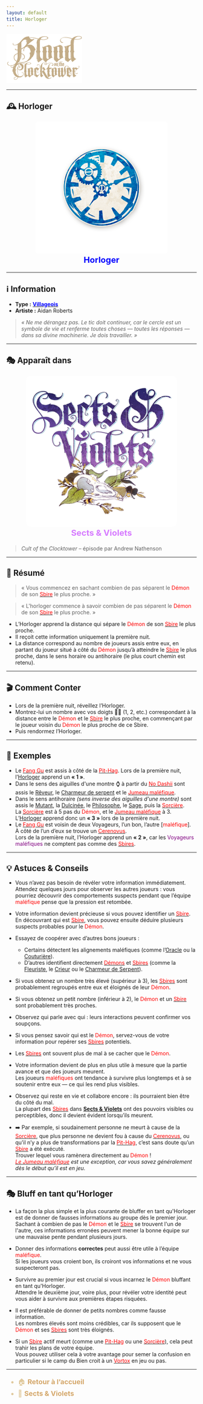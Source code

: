 ```yaml
---
layout: default
title: Horloger
---
```


<!-- 🔷 Logo en haut à gauche -->
<p align="left">
  <a href="/botc-fr-bambi/">
    <img src="../images/logo.png" alt="Accueil BotC FR" width="200">
  </a>
</p>

---

## 🕰️ Horloger

<!-- 🧩 Image centrée cliquable avec nom centré -->
<div style="text-align:center; margin: 20px 0;">
  <a href="./horloger.html" style="text-decoration:none;">
    <img src="../images/Icon_clockmaker.png" alt="Horloger" width="350" style="border-radius:8px;">
    <br>
    <span style="color:blue; font-weight:bold; font-size:22px;">Horloger</span>
  </a>
</div>

---

## ℹ️ Information  

- **Type :** [<span style="color:blue;">**Villageois**</span>](../villageois.md)  
- **Artiste :** Aidan Roberts  
> *« Ne me dérangez pas. Le tic doit continuer, car le cercle est un symbole de vie et renferme toutes choses — toutes les réponses — dans sa divine machinerie. Je dois travailler. »*  

---

## 🎭 Apparaît dans  

<div style="text-align:center; margin: 20px 0;">
  <a href="../sv.html" style="text-decoration:none;">
    <img src="../images/Logo_sects_and_violets.png" alt="Sects & Violets" width="400" style="border-radius:12px;">
    <br>
    <span style="color:#d67bff; font-weight:bold; font-size:22px;">Sects & Violets</span>
  </a>
</div>

> *Cult of the Clocktower* – épisode par Andrew Nathenson  

---

## 📖 Résumé  

> « Vous commencez en sachant combien de pas séparent le <span style="color:red;">Démon</span> de son [<span style="color:red;">Sbire</span>](../sbires.md) le plus proche. »

> « L'horloger commence à savoir combien de pas séparent le <span style="color:red;">Démon</span> de son [<span style="color:red;">Sbire</span>](../sbires.md) le plus proche. »  

- L’Horloger apprend la distance qui sépare le <span style="color:red;">Démon</span> de son [<span style="color:red;">Sbire</span>](../sbires.md) le plus proche.  
- Il reçoit cette information uniquement la première nuit.  
- La distance correspond au nombre de joueurs assis entre eux, en partant du joueur situé à côté du <span style="color:red;">Démon</span> jusqu’à atteindre le [<span style="color:red;">Sbire</span>](../sbires.md) le plus proche, dans le sens horaire ou antihoraire (le plus court chemin est retenu).  

---

## 🎬 Comment Conter  

- Lors de la première nuit, réveillez l’Horloger.  
- Montrez-lui un nombre avec vos doigts ✌🏻 (1, 2, etc.) correspondant à la distance entre le <span style="color:red;">Démon</span> et le [<span style="color:red;">Sbire</span>](../sbires.md) le plus proche, en commençant par le joueur voisin du <span style="color:red;">Démon</span> le plus proche de ce Sbire.  
- Puis rendormez l’Horloger.  

---

## 🧾 Exemples  

- Le [<span style="color:red;">Fang Gu</span>](fanggu.md) est assis à côté de la [<span style="color:red;">Pit-Hag</span>](pithag.md). Lors de la première nuit, l’[Horloger](horloger.md) apprend un **« 1 »**.  
- Dans le sens des aiguilles d'une montre ⌚️ à partir du [<span style="color:red;">No Dashii</span>](nodashii.md) sont assis le [Rêveur](reveur.md), le [Charmeur de serpent](charmeurdeserpent.md) et le [<span style="color:red;">Jumeau maléfique</span>](jumeaumalefique.md).  
- Dans le sens antihoraire *(sens inverse des aiguilles d'une montre)* sont assis le [Mutant](mutant.md), la [Dulcinée](dulcinee.md), le [Philosophe](philosophe.md), le [Sage](sage.md), puis la [<span style="color:red;">Sorcière</span>](sorciere.md).  
  La [<span style="color:red;">Sorcière</span>](sorciere.md) est à 5 pas du <span style="color:red;">Démon</span>, et le [<span style="color:red;">Jumeau maléfique</span>](jumeaumalefique.md) à 3.  
  L’[Horloger](horloger.md) apprend donc un **« 3 »** lors de la première nuit.  
- Le [<span style="color:red;">Fang Gu</span>](fanggu.md) est voisin de deux Voyageurs, l’un bon, l’autre [<span style="color:red;">maléfique</span>].  
  À côté de l’un d’eux se trouve un [<span style="color:red;">Cerenovus</span>](cerenovus.md).  
  Lors de la première nuit, l’Horloger apprend un **« 2 »**, car les <span style="color:purple;">Voyageurs maléfiques</span> ne comptent pas comme des [<span style="color:red;">Sbires</span>](../sbires.md).  

---

## 💡 Astuces & Conseils  

- Vous n’avez pas besoin de révéler votre information immédiatement.  
  Attendez quelques jours pour observer les autres joueurs : vous pourriez découvrir des comportements suspects pendant que l’équipe <span style="color:red;">maléfique</span> pense que la pression est retombée.  

- Votre information devient précieuse si vous pouvez identifier un [<span style="color:red;">Sbire</span>](../sbires.md).  
  En découvrant qui est [<span style="color:red;">Sbire</span>](../sbires.md), vous pouvez ensuite déduire plusieurs suspects probables pour le <span style="color:red;">Démon</span>.  

- Essayez de coopérer avec d’autres bons joueurs :  
  - Certains détectent les alignements maléfiques (comme l’[Oracle](oracle.md) ou la [Couturière](couturiere.md)).  
  - D’autres identifient directement [<span style="color:red;">Démons</span>](../demons.md) et [<span style="color:red;">Sbires</span>](../sbires.md) (comme la [Fleuriste](fleuriste.md), le [Crieur](crieur.md) ou le [Charmeur de Serpent](charmeurdeserpent.md)).  

- Si vous obtenez un nombre très élevé (supérieur à 3), les [<span style="color:red;">Sbires</span>](../sbires.md) sont probablement regroupés entre eux et éloignés de leur <span style="color:red;">Démon</span>.  
- Si vous obtenez un petit nombre (inférieur à 2), le <span style="color:red;">Démon</span> et un [<span style="color:red;">Sbire</span>](../sbires.md) sont probablement très proches.  

- Observez qui parle avec qui : leurs interactions peuvent confirmer vos soupçons.  
- Si vous pensez savoir qui est le <span style="color:red;">Démon</span>, servez-vous de votre information pour repérer ses [<span style="color:red;">Sbires</span>](../sbires.md) potentiels.  
- Les [<span style="color:red;">Sbires</span>](../sbires.md) ont souvent plus de mal à se cacher que le <span style="color:red;">Démon</span>.  

- Votre information devient de plus en plus utile à mesure que la partie avance et que des joueurs meurent.  
  Les joueurs <span style="color:red;">maléfiques</span> ont tendance à survivre plus longtemps et à se soutenir entre eux — ce qui les rend plus visibles.  

- Observez qui reste en vie et collabore encore : ils pourraient bien être du côté du mal.  
  La plupart des [<span style="color:red;">Sbires</span>](../sbires.md) dans [**Sects & Violets**](../sv.md) ont des pouvoirs visibles ou perceptibles, donc il devient évident lorsqu’ils meurent.  

- ➡️ Par exemple, si soudainement personne ne meurt à cause de la [<span style="color:red;">Sorcière</span>](sorciere.md), que plus personne ne devient fou à cause du [<span style="color:red;">Cerenovus</span>](cerenovus.md), ou qu’il n’y a plus de transformations par la [<span style="color:red;">Pit-Hag</span>](pithag.md), c’est sans doute qu’un [<span style="color:red;">Sbire</span>](../sbires.md) a été exécuté.  
  Trouver lequel vous ramènera directement au <span style="color:red;">Démon</span> !  
  *[<span style="color:red;">Le Jumeau maléfique</span>](jumeaumalefique.md) est une exception, car vous savez généralement dès le début qu’il est en jeu.*  

---

## 🎭 Bluff en tant qu’Horloger  

- La façon la plus simple et la plus courante de bluffer en tant qu'Horloger est de donner de fausses informations au groupe dès le premier jour.  
  Sachant à combien de pas le <span style="color:red;">Démon</span> et le [<span style="color:red;">Sbire</span>](../sbires.md) se trouvent l'un de l'autre, ces informations erronées peuvent mener la bonne équipe sur une mauvaise pente pendant plusieurs jours.  

- Donner des informations **correctes** peut aussi être utile à l’équipe <span style="color:red;">maléfique</span>.  
  Si les joueurs vous croient bon, ils croiront vos informations et ne vous suspecteront pas.  

- Survivre au premier jour est crucial si vous incarnez le <span style="color:red;">Démon</span> bluffant en tant qu'Horloger.  
  Attendre le deuxième jour, voire plus, pour révéler votre identité peut vous aider à survivre aux premières étapes risquées.  

- Il est préférable de donner de petits nombres comme fausse information.  
  Les nombres élevés sont moins crédibles, car ils supposent que le <span style="color:red;">Démon</span> et ses [<span style="color:red;">Sbires</span>](../sbires.md) sont très éloignés.  

- Si un [<span style="color:red;">Sbire</span>](../sbires.md) actif meurt (comme une [<span style="color:red;">Pit-Hag</span>](pithag.md) ou une [<span style="color:red;">Sorcière</span>](sorciere.md)), cela peut trahir les plans de votre équipe.  
  Vous pouvez utiliser cela à votre avantage pour semer la confusion en particulier si le camp du Bien croit à un [<span style="color:red">Vortox</span>](vortox.md) en jeu ou pas.

--- 

<ul style="color:#e0c99d; font-size:18px; line-height:1.7;">
  <li>🏠 <a href="../index.html" style="color:#d4a76a; font-weight:bold; text-decoration:none;">Retour à l’accueil</a></li>
  <li>🌸 <a href="../sv.html" style="color:#d4a76a; font-weight:bold; text-decoration:none;">Sects & Violets</a></li>
</ul>
